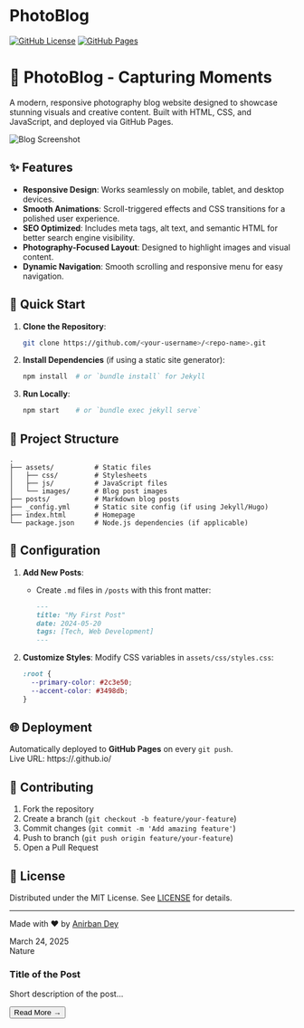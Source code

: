 # PhotoBlog
<!-- Badges (Optional) -->
[![GitHub License](https://img.shields.io/github/license/<your-username>/<repo-name>)](LICENSE)
[![GitHub Pages](https://img.shields.io/badge/Deployed%20on-GitHub%20Pages-blue)](https://<your-username>.github.io/<repo-name>)

# 📸 PhotoBlog - Capturing Moments

A modern, responsive photography blog website designed to showcase stunning visuals and creative content. Built with HTML, CSS, and JavaScript, and deployed via GitHub Pages.

![Blog Screenshot](assets/images/screenshot.png) <!-- Add a screenshot -->

## ✨ Features
- **Responsive Design**: Works seamlessly on mobile, tablet, and desktop devices.
- **Smooth Animations**: Scroll-triggered effects and CSS transitions for a polished user experience.
- **SEO Optimized**: Includes meta tags, alt text, and semantic HTML for better search engine visibility.
- **Photography-Focused Layout**: Designed to highlight images and visual content.
- **Dynamic Navigation**: Smooth scrolling and responsive menu for easy navigation.

## 🚀 Quick Start
1. **Clone the Repository**:
   ```bash
   git clone https://github.com/<your-username>/<repo-name>.git
   ```
2. **Install Dependencies** (if using a static site generator):
   ```bash
   npm install  # or `bundle install` for Jekyll
   ```
3. **Run Locally**:
   ```bash
   npm start    # or `bundle exec jekyll serve`
   ```

## 📂 Project Structure
```
.
├── assets/          # Static files
│   ├── css/         # Stylesheets
│   ├── js/          # JavaScript files
│   └── images/      # Blog post images
├── posts/           # Markdown blog posts
├── _config.yml      # Static site config (if using Jekyll/Hugo)
├── index.html       # Homepage
└── package.json     # Node.js dependencies (if applicable)
```

## 🔧 Configuration
1. **Add New Posts**:
   - Create `.md` files in `/posts` with this front matter:
     ```markdown
     ---
     title: "My First Post"
     date: 2024-05-20
     tags: [Tech, Web Development]
     ---
     ```

2. **Customize Styles**:
   Modify CSS variables in `assets/css/styles.css`:
   ```css
   :root {
     --primary-color: #2c3e50;
     --accent-color: #3498db;
   }
   ```

## 🌐 Deployment
Automatically deployed to **GitHub Pages** on every `git push`.  
Live URL: https://<your-username>.github.io/<repo-name>

## 🤝 Contributing
1. Fork the repository
2. Create a branch (`git checkout -b feature/your-feature`)
3. Commit changes (`git commit -m 'Add amazing feature'`)
4. Push to branch (`git push origin feature/your-feature`)
5. Open a Pull Request

## 📜 License
Distributed under the MIT License. See [LICENSE](LICENSE) for details.

---

Made with ❤️ by [Anirban Dey](https://github.com/<KEYGAMER>)

<article class="post-card">
    <div class="post-image" style="background-image: url('images/new-photo.jpg')">
        <div class="post-date">March 24, 2025</div>
    </div>
    <div class="post-content">
        <span class="post-tag">Nature</span>
        <h3>Title of the Post</h3>
        <p>Short description of the post...</p>
        <button class="read-more">Read More →</button>
    </div>
</article>
